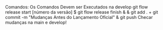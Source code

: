 Comandos:
Os Comandos Devem ser Executados na develop 
git flow release start [número da versão]
$
git flow release finish
&
& git add . + git commit -m "Mudanças Antes do Lançamento Oficial" &
git push
Checar mudanças na main e develop!
